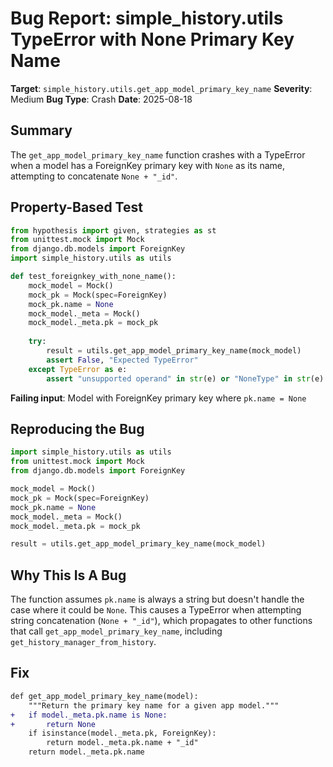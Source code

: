 # Bug Report: simple_history.utils TypeError with None Primary Key Name

**Target**: `simple_history.utils.get_app_model_primary_key_name`
**Severity**: Medium
**Bug Type**: Crash
**Date**: 2025-08-18

## Summary

The `get_app_model_primary_key_name` function crashes with a TypeError when a model has a ForeignKey primary key with `None` as its name, attempting to concatenate `None + "_id"`.

## Property-Based Test

```python
from hypothesis import given, strategies as st
from unittest.mock import Mock
from django.db.models import ForeignKey
import simple_history.utils as utils

def test_foreignkey_with_none_name():
    mock_model = Mock()
    mock_pk = Mock(spec=ForeignKey)
    mock_pk.name = None
    mock_model._meta = Mock()
    mock_model._meta.pk = mock_pk
    
    try:
        result = utils.get_app_model_primary_key_name(mock_model)
        assert False, "Expected TypeError"
    except TypeError as e:
        assert "unsupported operand" in str(e) or "NoneType" in str(e)
```

**Failing input**: Model with ForeignKey primary key where `pk.name = None`

## Reproducing the Bug

```python
import simple_history.utils as utils
from unittest.mock import Mock
from django.db.models import ForeignKey

mock_model = Mock()
mock_pk = Mock(spec=ForeignKey)
mock_pk.name = None
mock_model._meta = Mock()
mock_model._meta.pk = mock_pk

result = utils.get_app_model_primary_key_name(mock_model)
```

## Why This Is A Bug

The function assumes `pk.name` is always a string but doesn't handle the case where it could be `None`. This causes a TypeError when attempting string concatenation (`None + "_id"`), which propagates to other functions that call `get_app_model_primary_key_name`, including `get_history_manager_from_history`.

## Fix

```diff
def get_app_model_primary_key_name(model):
    """Return the primary key name for a given app model."""
+   if model._meta.pk.name is None:
+       return None
    if isinstance(model._meta.pk, ForeignKey):
        return model._meta.pk.name + "_id"
    return model._meta.pk.name
```